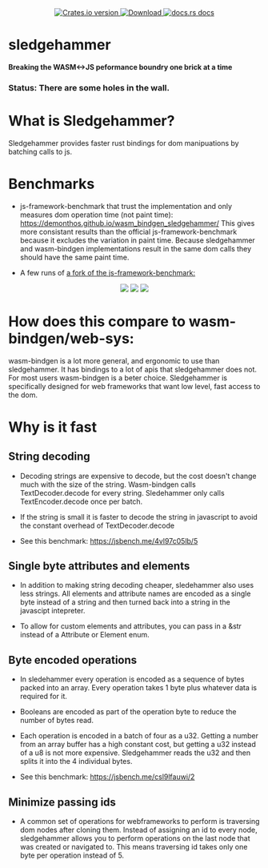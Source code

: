 <div align="center">
  <!-- Crates version -->
  <a href="https://crates.io/crates/sledgehammer">
    <img src="https://img.shields.io/crates/v/sledgehammer.svg?style=flat-square"
    alt="Crates.io version" />
  </a>
  <!-- Downloads -->
  <a href="https://crates.io/crates/sledgehammer">
    <img src="https://img.shields.io/crates/d/sledgehammer.svg?style=flat-square"
      alt="Download" />
  </a>
  <!-- docs -->
  <a href="https://docs.rs/sledgehammer">
    <img src="https://img.shields.io/badge/docs-latest-blue.svg?style=flat-square"
      alt="docs.rs docs" />
  </a>
</div>

# sledgehammer

**Breaking the WASM<->JS peformance boundry one brick at a time**
### Status: There are some holes in the wall.

# What is Sledgehammer?
Sledgehammer provides faster rust bindings for dom manipuations by batching calls to js.

# Benchmarks

- js-framework-benchmark that trust the implementation and only measures dom operation time (not paint time):
https://demonthos.github.io/wasm_bindgen_sledgehammer/
This gives more consistant results than the official js-framework-benchmark because it excludes the variation in paint time. Because sledgehammer and wasm-bindgen implementations result in the same dom calls they should have the same paint time.

- A few runs of [a fork of the js-framework-benchmark:](https://github.com/demonthos/js-framework-benchmark/tree/testing)
<div align="center">
  <img src="https://user-images.githubusercontent.com/66571940/199780394-a360581f-1496-4894-b7fe-3d5b5d627dbb.png" />
  <img src="https://user-images.githubusercontent.com/66571940/199780395-d7d00059-052e-40b7-9514-aba55800dc04.png" />
  <img src="https://user-images.githubusercontent.com/66571940/199780398-0060a62b-4d93-4a40-94a2-980835393aa2.png" />
</div>

# How does this compare to wasm-bindgen/web-sys:
wasm-bindgen is a lot more general, and ergonomic to use than sledgehammer. It has bindings to a lot of apis that sledgehammer does not. For most users wasm-bindgen is a beter choice. Sledgehammer is specifically designed for web frameworks that want low level, fast access to the dom.

# Why is it fast

## String decoding

- Decoding strings are expensive to decode, but the cost doesn't change much with the size of the string. Wasm-bindgen calls TextDecoder.decode for every string. Sledehammer only calls TextEncoder.decode once per batch.

- If the string is small it is faster to decode the string in javascript to avoid the constant overhead of TextDecoder.decode

- See this benchmark: https://jsbench.me/4vl97c05lb/5

## Single byte attributes and elements

- In addition to making string decoding cheaper, sledehammer also uses less strings. All elements and attribute names are encoded as a single byte instead of a string and then turned back into a string in the javascipt intepreter.

- To allow for custom elements and attributes, you can pass in a &str instead of a Attribute or Element enum.

## Byte encoded operations

- In sledehammer every operation is encoded as a sequence of bytes packed into an array. Every operation takes 1 byte plus whatever data is required for it.

- Booleans are encoded as part of the operation byte to reduce the number of bytes read.

- Each operation is encoded in a batch of four as a u32. Getting a number from an array buffer has a high constant cost, but getting a u32 instead of a u8 is not more expensive. Sledgehammer reads the u32 and then splits it into the 4 individual bytes.

- See this benchmark: https://jsbench.me/csl9lfauwi/2

## Minimize passing ids

- A common set of operations for webframeworks to perform is traversing dom nodes after cloning them. Instead of assigning an id to every node, sledgehammer allows you to perform operations on the last node that was created or navigated to. This means traversing id takes only one byte per operation instead of 5.
